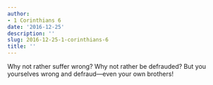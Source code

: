 ```yaml
---
author:
- 1 Corinthians 6
date: '2016-12-25'
description: ''
slug: 2016-12-25-1-corinthians-6
title: ''
---
```

Why not rather suffer wrong? Why not rather be defrauded? But you yourselves wrong and defraud—even your own brothers!



